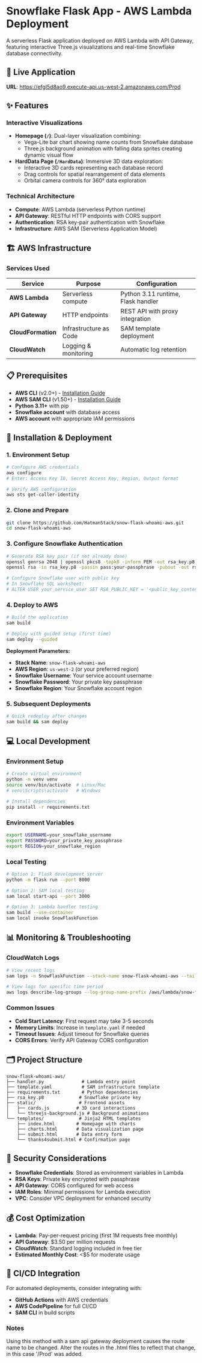 # Snowflake Flask App - AWS Lambda Deployment

A serverless Flask application deployed on AWS Lambda with API Gateway, featuring interactive Three.js visualizations and real-time Snowflake database connectivity.

## 🚀 Live Application
**URL**: https://efgl5d8ao9.execute-api.us-west-2.amazonaws.com/Prod

## ✨ Features

### Interactive Visualizations
- **Homepage (`/`)**: Dual-layer visualization combining:
  - Vega-Lite bar chart showing name counts from Snowflake database
  - Three.js background animation with falling data sprites creating dynamic visual flow
- **HardData Page (`/HardData`)**: Immersive 3D data exploration:
  - Interactive 3D cards representing each database record
  - Drag controls for spatial rearrangement of data elements
  - Orbital camera controls for 360° data exploration

### Technical Architecture
- **Compute**: AWS Lambda (serverless Python runtime)
- **API Gateway**: RESTful HTTP endpoints with CORS support
- **Authentication**: RSA key-pair authentication with Snowflake
- **Infrastructure**: AWS SAM (Serverless Application Model)

## 🏗️ AWS Infrastructure

### Services Used
| Service | Purpose | Configuration |
|---------|---------|---------------|
| **AWS Lambda** | Serverless compute | Python 3.11 runtime, Flask handler |
| **API Gateway** | HTTP endpoints | REST API with proxy integration |
| **CloudFormation** | Infrastructure as Code | SAM template deployment |
| **CloudWatch** | Logging & monitoring | Automatic log retention |

## 📋 Prerequisites

- **AWS CLI** (v2.0+) - [Installation Guide](https://docs.aws.amazon.com/cli/latest/userguide/install-cliv2.html)
- **AWS SAM CLI** (v1.50+) - [Installation Guide](https://docs.aws.amazon.com/serverless-application-model/latest/developerguide/serverless-sam-cli-install.html)
- **Python 3.11+** with pip
- **Snowflake account** with database access
- **AWS account** with appropriate IAM permissions

## 🔧 Installation & Deployment

### 1. Environment Setup
```bash
# Configure AWS credentials
aws configure
# Enter: Access Key ID, Secret Access Key, Region, Output format

# Verify AWS configuration
aws sts get-caller-identity
```

### 2. Clone and Prepare
```bash
git clone https://github.com/HatmanStack/snow-flask-whoami-aws.git
cd snow-flask-whoami-aws
```

### 3. Configure Snowflake Authentication
```bash
# Generate RSA key pair (if not already done)
openssl genrsa 2048 | openssl pkcs8 -topk8 -inform PEM -out rsa_key.p8 -v2 aes-256-cbc -passout pass:your-passphrase
openssl rsa -in rsa_key.p8 -passin pass:your-passphrase -pubout -out rsa_key.pub

# Configure Snowflake user with public key
# In Snowflake SQL worksheet:
# ALTER USER your_service_user SET RSA_PUBLIC_KEY = '<public_key_content>';
```

### 4. Deploy to AWS
```bash
# Build the application
sam build

# Deploy with guided setup (first time)
sam deploy --guided
```

**Deployment Parameters:**
- **Stack Name**: `snow-flask-whoami-aws`
- **AWS Region**: `us-west-2` (or your preferred region)
- **Snowflake Username**: Your service account username
- **Snowflake Password**: Your private key passphrase
- **Snowflake Region**: Your Snowflake account region

### 5. Subsequent Deployments
```bash
# Quick redeploy after changes
sam build && sam deploy
```

## 💻 Local Development

### Environment Setup
```bash
# Create virtual environment
python -m venv venv
source venv/bin/activate  # Linux/Mac
# venv\Scripts\activate   # Windows

# Install dependencies
pip install -r requirements.txt
```

### Environment Variables
```bash
export USERNAME=your_snowflake_username
export PASSWORD=your_private_key_passphrase
export REGION=your_snowflake_region
```

### Local Testing
```bash
# Option 1: Flask development server
python -m flask run --port 8000

# Option 2: SAM local testing
sam local start-api --port 3000

# Option 3: Lambda handler testing
sam build --use-container
sam local invoke SnowFlaskFunction
```

## 📊 Monitoring & Troubleshooting

### CloudWatch Logs
```bash
# View recent logs
sam logs -n SnowFlaskFunction --stack-name snow-flask-whoami-aws --tail

# View logs for specific time period
aws logs describe-log-groups --log-group-name-prefix /aws/lambda/snow-flask-whoami
```

### Common Issues
- **Cold Start Latency**: First request may take 3-5 seconds
- **Memory Limits**: Increase in `template.yaml` if needed
- **Timeout Issues**: Adjust timeout for Snowflake queries
- **CORS Errors**: Verify API Gateway CORS configuration

## 🗂️ Project Structure
```
snow-flask-whoami-aws/
├── handler.py              # Lambda entry point
├── template.yaml           # SAM infrastructure template
├── requirements.txt        # Python dependencies
├── rsa_key.p8             # Snowflake private key
├── static/                # Frontend assets
│   ├── cards.js          # 3D card interactions
│   └── threejs-background.js # Background animations
└── templates/             # Jinja2 HTML templates
    ├── index.html        # Homepage with charts
    ├── charts.html       # Data visualization page
    ├── submit.html       # Data entry form
    └── thanks4submit.html # Confirmation page
```

## 🔐 Security Considerations

- **Snowflake Credentials**: Stored as environment variables in Lambda
- **RSA Keys**: Private key encrypted with passphrase
- **API Gateway**: CORS configured for web access
- **IAM Roles**: Minimal permissions for Lambda execution
- **VPC**: Consider VPC deployment for enhanced security

## 💰 Cost Optimization

- **Lambda**: Pay-per-request pricing (first 1M requests free monthly)
- **API Gateway**: $3.50 per million requests
- **CloudWatch**: Standard logging included in free tier
- **Estimated Monthly Cost**: <$5 for moderate usage

## 🔄 CI/CD Integration

For automated deployments, consider integrating with:
- **GitHub Actions** with AWS credentials
- **AWS CodePipeline** for full CI/CD
- **SAM CLI** in build scripts

### Notes
Using this method with a sam api gateway deployment causes the route name to be changed.  Alter the routes in the .html files to reflect that change, in this case '/Prod' was added.
